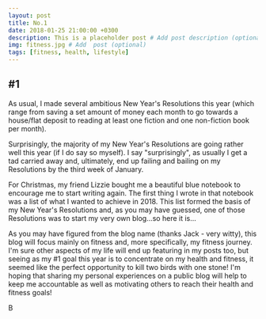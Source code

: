 ```yaml
---
layout: post
title: No.1
date: 2018-01-25 21:00:00 +0300
description: This is a placeholder post # Add post description (optional)
img: fitness.jpg # Add  post (optional)
tags: [fitness, health, lifestyle]
---
```


## #1

As usual, I made several ambitious New Year's Resolutions this year (which range from saving a set amount of money each month to go towards a house/flat deposit to reading at least one fiction and one non-fiction book per month). 

Surprisingly, the majority of my New Year's Resolutions are going rather well this year (if I do say so myself). I say "surprisingly", as usually I get a tad carried away and, ultimately, end up failing and bailing on my Resolutions by the third week of January. 

For Christmas, my friend Lizzie bought me a beautiful blue notebook to encourage me to start writing again. The first thing I wrote in that notebook was a list of what I wanted to achieve in 2018. This list formed the basis of my New Year's Resolutions and, as you may have guessed, one of those Resolutions was to start my very own blog...so here it is... 

As you may have figured from the blog name (thanks Jack - very witty), this blog will focus mainly on fitness and, more specifically, my fitness journey. I'm sure other aspects of my life will end up featuring in my posts too, but seeing as my #1 goal this year is to concentrate on my health and fitness, it seemed like the perfect opportunity to kill two birds with one stone! I'm hoping that sharing my personal experiences on a public blog will help to keep me accountable as well as motivating others to reach their health and fitness goals! 

B 

